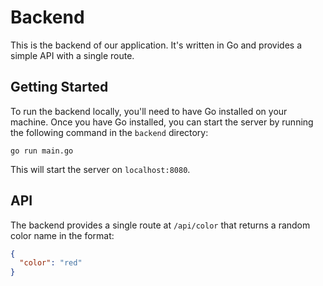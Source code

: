 # Backend

This is the backend of our application. It's written in Go and provides a simple API with a single route.

## Getting Started

To run the backend locally, you'll need to have Go installed on your machine. Once you have Go installed, you can start the server by running the following command in the `backend` directory:

```
go run main.go
```

This will start the server on `localhost:8080`.

## API

The backend provides a single route at `/api/color` that returns a random color name in the format:

```json
{
  "color": "red"
}
```
